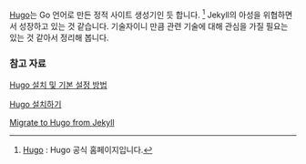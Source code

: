 [Hugo](https://gohugo.io)는 Go 언어로 만든 정적 사이트 생성기인 듯 합니다. [^gohugo] Jekyll의 아성을 위협하면서 성장하고 있는 것 같습니다. 기술자이니 만큼 관련 기술에 대해 관심을 가질 필요는 있는 것 같아서 정리해 봅니다. 

### 참고 자료

[^gohugo]: [Hugo](https://gohugo.io) : Hugo 공식 홈페이지입니다.

[Hugo 설치 및 기본 설정 방법](https://blog.lulab.net/post/programming/infra/install-hugo-and-basic-configuration/)

[Hugo 설치하기](http://blog.leehack.com/blog/2015/11/25/hugo-설치하기/)

[Migrate to Hugo from Jekyll](https://gohugo.io/tutorials/migrate-from-jekyll/)